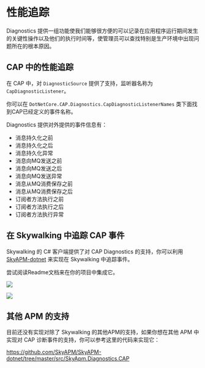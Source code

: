 # 性能追踪

Diagnostics 提供一组功能使我们能够很方便的可以记录在应用程序运行期间发生的关键性操作以及他们的执行时间等，使管理员可以查找特别是生产环境中出现问题所在的根本原因。


## CAP 中的性能追踪

在 CAP 中，对 `DiagnosticSource` 提供了支持，监听器名称为 `CapDiagnosticListener`。

你可以在 `DotNetCore.CAP.Diagnostics.CapDiagnosticListenerNames` 类下面找到CAP已经定义的事件名称。

Diagnostics 提供对外提供的事件信息有：

* 消息持久化之前
* 消息持久化之后
* 消息持久化异常
* 消息向MQ发送之前
* 消息向MQ发送之后
* 消息向MQ发送异常
* 消息从MQ消费保存之前
* 消息从MQ消费保存之后
* 订阅者方法执行之前
* 订阅者方法执行之后
* 订阅者方法执行异常


## 在 Skywalking 中追踪 CAP 事件

Skywalking 的 C# 客户端提供了对 CAP Diagnostics 的支持，你可以利用 [SkyAPM-dotnet](https://github.com/SkyAPM/SkyAPM-dotnet) 来实现在 Skywalking 中追踪事件。

尝试阅读Readme文档来在你的项目中集成它。

![](https://user-images.githubusercontent.com/8205994/71006463-51025980-2120-11ea-82dc-bffa5530d515.png)


![](https://user-images.githubusercontent.com/8205994/71006589-7b541700-2120-11ea-910b-7e0f2dfddce8.png)

## 其他 APM 的支持

目前还没有实现对除了 Skywalking 的其他APM的支持，如果你想在其他 APM 中实现对 CAP 诊断事件的支持，你可以参考这里的代码来实现它：

https://github.com/SkyAPM/SkyAPM-dotnet/tree/master/src/SkyApm.Diagnostics.CAP